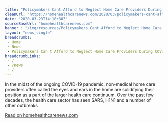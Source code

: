 ```yaml
--- 
title: "Policymakers Cant Afford to Neglect Home Care Providers During COVID19 Pandemic -"
cleanUrl: "https://homehealthcarenews.com/2020/03/policymakers-cant-afford-to-neglect-home-care-providers-during-covid-19-pandemic/"
date: "2020-03-23T14:10:30Z"
sourceBaseUrl: "homehealthcarenews.com"
banner : "/img/resources/Policymakers Cant Afford to Neglect Home Care Providers During COVID19 Pandemic.png"
layout: "news_single"
breadcrumbs:
 - Home
 - News
 - Policymakers Can t Afford to Neglect Home Care Providers During COVID19 Pandemic
breadcrumbLinks:
 - / 
 - /news
 - / 
---
```

In the midst of the ongoing COVID-19 pandemic, non-medical home care providers often called the eyes and ears in the home are solidifying their position as a part of the larger health care continuum. Over the past few decades, the health care sector has seen SARS, H1N1 and a number of other outbreaks  
  
[Read on homehealthcarenews.com](https://homehealthcarenews.com/2020/03/policymakers-cant-afford-to-neglect-home-care-providers-during-covid-19-pandemic/)
